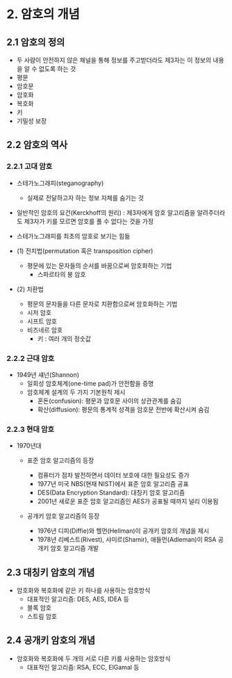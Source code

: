 # 2. 암호의 개념

## 2.1 암호의 정의
* 두 사람이 안전하지 않은 채널을 통해 정보를 주고받더라도 제3자는 이 정보의 내용을 알 수 없도록 하는 것
* 평문
* 암호문
* 암호화
* 복호화
* 키
* 기밀성 보장

## 2.2 암호의 역사

### 2.2.1 고대 암호
* 스테가노그래피(steganography)
  * 실제로 전달하고자 하는 정보 자체를 숨기는 것
* 일반적인 암호의 요건(Kerckhoff의 원리) : 제3자에게 암호 알고리즘을 알려주더라도 제3자가 키를 모르면 암호를 풀 수 없다는 것을 가정
* 스테가노그래피를 최초의 암호로 보기는 힘듦


* (1) 전치법(permutation 혹은 transposition cipher)
  * 평문에 있는 문자들의 순서를 바꿈으로써 암호화하는 기법
    * 스파르타의 봉 암호


* (2) 치환법
  * 평문의 문자들을 다른 문자로 치환함으로써 암호화하는 기법
  * 시저 암호
  * 시프트 암호
  * 비즈네르 암호 
    * 키 : 여러 개의 정숫값

### 2.2.2 근대 암호
* 1949년 섀넌(Shannon)
  * 일회성 암호체계(one-time pad)가 안전함을 증명 
  * 암호체계 설계의 두 가지 기본원칙 제시
    * 혼돈(confusion): 평문과 암호문 사이의 상관관계를 숨김
    * 확산(diffusion): 평문의 통계적 성격을 암호문 전반에 확산시켜 숨김


### 2.2.3 현대 암호
* 1970년대 
  * 표준 암호 알고리즘의 등장
    * 컴퓨터가 점차 발전하면서 데이터 보호에 대한 필요성도 증가
    * 1977년 미국 NBS(현재 NIST)에서 표준 암호 알고리즘 공표
    * DES(Data Encryption Standard): 대칭키 암호 알고리즘
    * 2001년 새로운 표준 암호 알고리즘인 AES가 공표될 때까지 널리 이용됨

  * 공개키 암호 알고리즘의 등장
    * 1976년 디피(Diffie)와 헬먼(Hellman)이 공개키 암호의 개념을 제시
    * 1978년 리베스트(Rivest), 샤미르(Shamir), 애들먼(Adleman)이 RSA 공개키 암호 알고리즘 개발

    
## 2.3 대칭키 암호의 개념
* 암호화와 복호화에 같은 키 하나를 사용하는 암호방식
  * 대표적인 알고리즘: DES, AES, IDEA 등
  * 블록 암호
  * 스트림 암호

## 2.4 공개키 암호의 개념
* 암호화와 복호화에 두 개의 서로 다른 키를 사용하는 암호방식
  * 대표적인 알고리즘: RSA, ECC, ElGamal 등